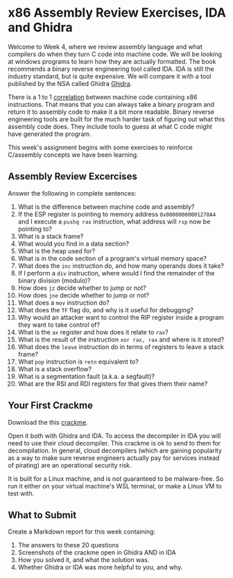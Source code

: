# x86 Assembly Review Exercises, IDA and Ghidra

Welcome to Week 4, where we review assembly language and what compilers do when they turn C code into machine code. We will be looking at windows programs to learn how they are actually formatted. The book recommends a binary reverse engineering tool called IDA. IDA is still the industry standard, but is quite expensive. We will compare it with a tool published by the NSA called Ghidra [Ghidra](https://github.com/NationalSecurityAgency/ghidra/releases/download/Ghidra_10.2.3_build/ghidra_10.2.3_PUBLIC_20230208.zip).

There is a 1 to 1 [correlation](http://ref.x86asm.net/coder32.html) between machine code containing x86 instructions. That means that you can always take a binary program and return it to assembly code to make it a bit more readable. Binary reverse engineering tools are built for the much harder task of figuring out what this assembly code does. They include tools to guess at what C code might have generated the program.

This week's assignment begins with some exercises to reinforce C/assembly concepts we have been learning.

## Assembly Review Excercises

Answer the following in complete sentences:

1. What is the difference between machine code and assembly?
2. If the ESP register is pointing to memory address `0x00000000001270A4` and I execute a `pushq rax` instruction, what address will `rsp` now be pointing to?
3. What is a stack frame?
4. What would you find in a data section?
5. What is the heap used for?
6. What is in the code section of a program's virtual memory space?
7. What does the `inc` instruction do, and how many operands does it take?
8. If I perform a `div` instruction, where would I find the remainder of the binary division (modulo)?
9. How does `jz` decide whether to jump or not?
10. How does `jne` decide whether to jump or not?
11. What does a `mov` instruction do?
12. What does the `TF` flag do, and why is it useful for debugging?
13. Why would an attacker want to control the RIP register inside a program they want to take control of?
14. What is the `ax` register and how does it relate to `rax`?
15. What is the result of the instruction `xor rax, rax` and where is it stored?
16. What does the `leave` instruction do in terms of registers to leave a stack frame?
17. What `pop` instruction is `retn` equivalent to?
18. What is a stack overflow?
19. What is a segmentation fault (a.k.a. a segfault)?
20. What are the RSI and RDI registers for that gives them their name?

## Your First Crackme

Download the this [crackme](https://crackmes.one/static/crackme/5da31ebc33c5d46f00e2c661.zip).

Open it both with Ghidra and IDA. To access the decompiler in IDA you will need to use their cloud decompiler. This crackme is ok to send to them for decompilation. In general, cloud decompilers (which are gaining popularity as a way to make sure reverse engineers actually pay for services instead of pirating) are an operational security risk.

It is built for a Linux machine, and is not guaranteed to be malware-free. So run it either on your virtual machine's WSL terminal, or make a Linux VM to test with.

## What to Submit

Create a Markdown report for this week containing:

1) The answers to these 20 questions
2) Screenshots of the crackme open in Ghidra AND in IDA
3) How you solved it, and what the solution was.
4) Whether Ghidra or IDA was more helpful to you, and why.




